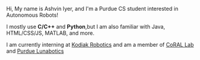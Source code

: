 Hi,
     My name is Ashvin Iyer, and I'm a Purdue CS student interested in Autonomous Robots!

I mostly use **C/C++** and **Python**,but I am also familiar with Java, HTML/CSS/JS, MATLAB, and more.

I am currently interning at [Kodiak Robotics](https://kodiak.ai) and am a member of [CoRAL Lab](https://corallab.net) and [Purdue Lunabotics](https://web.ics.purdue.edu/~lunabot)
